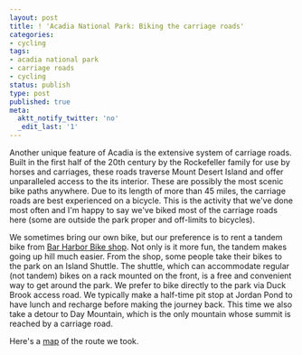 ```yaml
---
layout: post
title: ! 'Acadia National Park: Biking the carriage roads'
categories:
- cycling
tags:
- acadia national park
- carriage roads
- cycling
status: publish
type: post
published: true
meta:
  aktt_notify_twitter: 'no'
  _edit_last: '1'
---
```

Another unique feature of Acadia is the extensive system of carriage roads.  Built in the first half of the 20th century by the Rockefeller family for use by horses and carriages, these roads traverse Mount Desert Island and offer unparalleled access to the its interior.  These are possibly the most scenic bike paths anywhere. Due to its length of more than 45 miles, the carriage roads are best experienced on a bicycle. This is the activity that we've done most often and I'm happy to say we've biked most of the carriage roads here (some are outside the park proper and off-limits to bicycles).

We sometimes bring our own bike, but our preference is to rent a tandem bike from <a href="www.barharborbike.com" target="_blank">Bar Harbor Bike shop</a>.  Not only is it more fun, the tandem makes going up hill much easier.  From the shop, some people take their bikes to the park on an Island Shuttle. The shuttle, which can accommodate regular (not tandem) bikes on a rack mounted on the front, is a free and convenient way to get around the park.  We prefer to bike directly to the park via Duck Brook access road.  We typically make a half-time pit stop at Jordan Pond to have lunch and recharge before making the journey back.  This time we also take a detour to Day Mountain, which is the only mountain whose summit is reached by a carriage road.

Here's a <a href="https://maps.google.com/maps/ms?msid=214490968088440958659.0004c4200155b511f3874&msa=0&ll=44.340425,-68.243294&spn=0.119212,0.127201" target="_blank">map</a> of the route we took.
